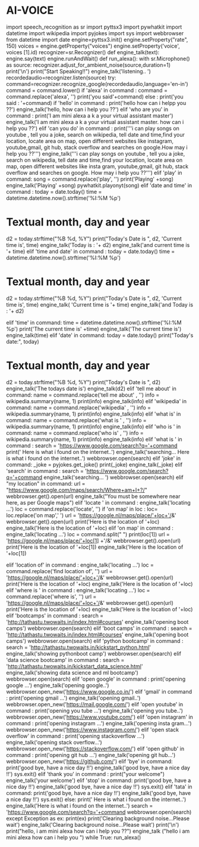 # AI-VOICE
import speech_recognition as sr
import pyttsx3
import pywhatkit
import datetime
import wikipedia
import pyjokes
import sys
import webbrowser
from datetime import date
engine=pyttsx3.init()
engine.setProperty("rate", 150)
voices = engine.getProperty("voices")
engine.setProperty('voice', voices [1].id)
recognizer=sr.Recognizer()
def engine_talk(text):
engine.say(text)
engine.runAndWait()
def run_alexa():
with sr.Microphone() as source:
recognizer.adjust_for_ambient_noise(source,duration=1)
print('\n')
print("Start Speaking!!")
engine_talk('listening.. ')
recordedaudio=recognizer.listen(source)
try:
command=recognizer.recognize_google(recordedaudio,language='en-in')
command = command.lower()
if 'alexa' in command :
command = command.replace('alexa', '')
print('you said'+command)
else :
print('you said : '+command)
if 'hello' in command :
print('hello how can i helpp you ??')
engine_talk('hello, how can i help you ??')
elif 'who are you' in command :
print('I am mini alexa a k a your virtual assistant master')
engine_talk('I am mini alexa a k a your virtual assistant master. how can i help you ??')
elif 'can you do' in command :
print('''i can play songs on youtube , tell you a joke, search on wikipedia, tell date and time,find your location, locate area on map,
open different websites like instagram, youtube,gmail, git hub, stack overflow and searches on google.How may i help you ??''')
engine_talk('''i can play songs on youtube , tell you a joke, search on wikipedia, tell date and time,find your location, locate area on map,
open different websites like insta gram, youtube,gmail, git hub, stack overflow and searches on google. How may i help you ??''')
elif 'play' in command:
song = command.replace('play', '')
print('Playing' +song)
engine_talk('Playing' +song)
pywhatkit.playonyt(song)
elif 'date and time' in command :
today = date.today()
time = datetime.datetime.now().strftime('%I:%M %p')
# Textual month, day and year
d2 = today.strftime("%B %d, %Y")
print("Today's Date is ", d2, 'Current time is', time)
engine_talk('Today is : '+ d2)
engine_talk('and current time is '+ time)
elif 'time and date' in command :
today = date.today()
time = datetime.datetime.now().strftime('%I:%M %p')
# Textual month, day and year
d2 = today.strftime("%B %d, %Y")
print("Today's Date is ", d2, 'Current time is', time)
engine_talk( 'Current time is '+ time)
engine_talk('and Today is : '+ d2)

elif 'time' in command:
time = datetime.datetime.now().strftime('%I:%M %p')
print('The current time is' +time)
engine_talk('The current time is')
engine_talk(time)
elif 'date' in command:
today = date.today()
print("Today's date:", today)
# Textual month, day and year
d2 = today.strftime("%B %d, %Y")
print("Today's Date is ", d2)
engine_talk('The todays date is')
engine_talk(d2)
elif 'tell me about' in command:
name = command.replace('tell me about' , '')
info = wikipedia.summary(name, 1)
print(info)
engine_talk(info)
elif 'wikipedia' in command:
name = command.replace('wikipedia' , '')
info = wikipedia.summary(name, 1)
print(info)
engine_talk(info)
elif 'what is' in command:
name = command.replace('what is ' , '')
info = wikipedia.summary(name, 1)
print(info)
engine_talk(info)
elif 'who is ' in command:
name = command.replace('who is' , '')
info = wikipedia.summary(name, 1)
print(info)
engine_talk(info)
elif 'what is ' in command :
search = 'https://www.google.com/search?q='+command
print(' Here is what i found on the internet..')
engine_talk('searching... Here is what i found on the internet..')
webbrowser.open(search)
elif 'joke' in command:
_joke = pyjokes.get_joke()
print(_joke)
engine_talk(_joke)
elif 'search' in command :
search = 'https://www.google.com/search?q='+command
engine_talk('searching... ')
webbrowser.open(search)
elif "my location" in command:
url = "https://www.google.com/maps/search/Where+am+I+?/"
webbrowser.get().open(url)
engine_talk("You must be somewhere near here, as per Google maps")
elif 'locate ' in command :
engine_talk('locating ...')
loc = command.replace('locate', '')
if 'on map' in loc :
loc= loc.replace('on map',' ')
url = 'https://google.nl/maps/place/'+loc+'/&amp;'
webbrowser.get().open(url)
print('Here is the location of '+loc)
engine_talk('Here is the location of '+loc)
elif 'on map' in command :
engine_talk('locating ...')
loc = command.split(" ")
print(loc[1])
url = 'https://google.nl/maps/place/'+loc[1] +'/&amp;'
webbrowser.get().open(url)
print('Here is the location of '+loc[1])
engine_talk('Here is the location of '+loc[1])

elif 'location of' in command :
engine_talk('locating ...')
loc = command.replace('find location of', '')
url = 'https://google.nl/maps/place/'+loc+'/&amp;'
webbrowser.get().open(url)
print('Here is the location of '+loc)
engine_talk('Here is the location of '+loc)
elif 'where is ' in command :
engine_talk('locating ...')
loc = command.replace('where is', '')
url = 'https://google.nl/maps/place/'+loc+'/&amp;'
webbrowser.get().open(url)
print('Here is the location of '+loc)
engine_talk('Here is the location of '+loc)
elif 'bootcamps' in command :
search = 'http://tathastu.twowaits.in/index.html#courses'
engine_talk('opening boot camps')
webbrowser.open(search)
elif 'boot camps' in command :
search = 'http://tathastu.twowaits.in/index.html#courses'
engine_talk('opening boot camps')
webbrowser.open(search)
elif 'python bootcamp' in command :
search = 'http://tathastu.twowaits.in/kickstart_python.html'
engine_talk('showing pythonboot camp')
webbrowser.open(search)
elif 'data science bootcamp' in command :
search = 'http://tathastu.twowaits.in/kickstart_data_science.html'
engine_talk('showing data science and ml bootcamp')
webbrowser.open(search)
elif 'open google' in command :
print('opening google ...')
engine_talk('opening google..')
webbrowser.open_new('https://www.google.co.in/')
elif 'gmail' in command :
print('opening gmail ...')
engine_talk('opening gmail..')
webbrowser.open_new('https://mail.google.com/')
elif 'open youtube' in command :
print('opening you tube ...')
engine_talk('opening you tube..')
webbrowser.open_new('https://www.youtube.com/')
elif 'open instagram' in command :
print('opening instagram ...')
engine_talk('opening insta gram...')
webbrowser.open_new('https://www.instagram.com/')
elif 'open stack overflow' in command :
print('opening stackoverflow ...')
engine_talk('opening stack overflow...')
webbrowser.open_new('https://stackoverflow.com/')
elif 'open github' in command :
print('opening git hub ...')
engine_talk('opening git hub...')
webbrowser.open_new('https://github.com/')
elif 'bye' in command:
print('good bye, have a nice day !!')
engine_talk('good bye, have a nice day !!')
sys.exit()
elif 'thank you' in command :
print("your welcome")
engine_talk('your welcome')
elif 'stop' in command:
print('good bye, have a nice day !!')
engine_talk('good bye, have a nice day !!')
sys.exit()
elif 'tata' in command:
print('good bye, have a nice day !!')
engine_talk('good bye, have a nice day !!')
sys.exit()
else:
print(' Here is what i found on the internet..')
engine_talk('Here is what i found on the internet..')
search = 'https://www.google.com/search?q='+command
webbrowser.open(search)
except Exception as ex:
print(ex)
print('Clearing background noise...Please wait')
engine_talk('Clearing background noise...Please wait')
print('\n')
print("hello, i am mini alexa how can i help you ??")
engine_talk ("hello i am mini alexa how can i help you ")
while True:
run_alexa()
